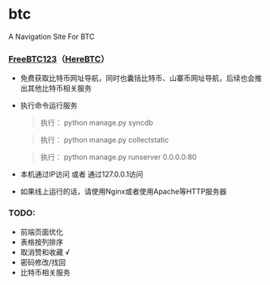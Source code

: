 btc
===

A Navigation Site For BTC

### [FreeBTC123](http://freebtc123.com/)（[HereBTC](http://herebtc.com/)）

* 免费获取比特币网址导航，同时也囊括比特币、山寨币网址导航，后续也会推出其他比特币相关服务
* 执行命令运行服务

  >执行： python manage.py syncdb
  
  >执行： python manage.py collectstatic
  
  >执行： python manage.py runserver 0.0.0.0:80

* 本机通过IP访问 或者 通过127.0.0.1访问
* 如果线上运行的话，请使用Nginx或者使用Apache等HTTP服务器

### TODO:

* 前端页面优化
* 表格按列排序
* 取消赞和收藏        √
* 密码修改/找回
* 比特币相关服务

